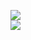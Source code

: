 [![](https://img.shields.io/badge/Made%20With-Github%20Spray-lightgrey.svg?style=for-the-badge&logo=github)](https://github.com/Annihil/github-spray#10860)  
[![](https://i.imgur.com/2DrTn0Z.gif)](https://github.com/Annihil/github-spray)